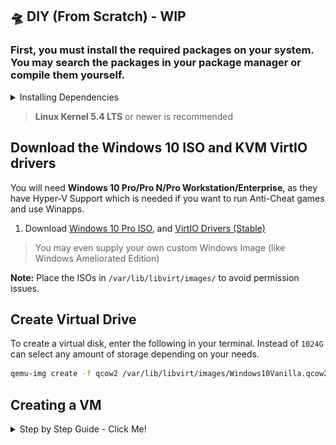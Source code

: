 

## 🛸 DIY (From Scratch) - WIP

### First, you must install the required packages on your system. You may search the packages in your package manager or compile them yourself.

<p>
<details>
<summary>Installing Dependencies</summary>
<br>

### Install Qemu-KVM, Virt-Manager, Libvirt and other dependencies on your distro.

**Note:** Any Linux distribution will work just fine. You do need to install `libvirt`, `virt-manager`, `qemu`, and other required dependencies.

 ```bash
# Debian & Ubuntu (Linux Mint, PopOS, ElementaryOS)
sudo apt install -y qemu qemu-kvm libvirt-bin libvirt-daemon libvirt-clients bridge-utils virt-manager
``` 

 ```bash
# Fedora based ditros  
sudo dnf -y install qemu-kvm libvirt bridge-utils virt-install virt-manager
``` 

```bash
# Arch (Manjaro, Arco Linux, EndeavourOS) 
sudo pacman -S --noconfirm qemu libvirt bridge-utils edk2-ovmf vde2 ebtables dnsmasq openbsd-netcat virt-manager
 ```

### After installing the dependencies, make sure you enable the following services.

Instead of `Systemd`, you can use `OpenRC`, `Runit`, `SysVinit` as well.

```bash
 # Enable Libvirt Service
 sudo systemctl enable --now libvirtd

 # Enable VM Console logging 
 sudo systemctl enable --now virtlogd 

 # Enable Virtual Network Bridge 
 sudo virsh net-autostart default
 sudo virsh net-start default
 ```
</br> 
</details>
</p>

> **Linux Kernel 5.4 LTS** or newer is recommended
 
## Download the Windows 10 ISO and KVM VirtIO drivers

You will need **Windows 10 Pro/Pro N/Pro Workstation/Enterprise**, as they have Hyper-V Support which is needed if you want to run Anti-Cheat games and use Winapps.
 
1. Download [Windows 10 Pro ISO](https://www.microsoft.com/en-us/software-download/windows10ISO), and [VirtIO Drivers (Stable)](https://fedorapeople.org/groups/virt/virtio-win/direct-downloads/stable-virtio/virtio-win.iso)

> You may even supply your own custom Windows Image (like Windows Ameliorated Edition)

**Note:** Place the ISOs in `/var/lib/libvirt/images/` to avoid permission issues.

## Create Virtual Drive

To create a virtual disk, enter the following in your terminal. Instead of `1024G` can select any amount of storage depending on your needs. 

```bash
qemu-img create -f qcow2 /var/lib/libvirt/images/Windows10Vanilla.qcow2 1024G
```

## Creating a VM

<p>
<details>
<summary>Step by Step Guide - Click Me!</summary>
<br>

![Screenshot](img/diy-create-1.png)
![Screenshot](img/diy-create-2.png)
![Screenshot](img/diy-create-3.png)
![Screenshot](img/diy-create-4.png)
![Screenshot](img/diy-create-5.png)
![Screenshot](img/diy-create-6.png)
![Screenshot](img/diy-create-7.png)
![Screenshot](img/diy-create-8.png)
![Screenshot](img/diy-create-9.png)
![Screenshot](img/diy-create-10.png)
![Screenshot](img/diy-create-11.png)
![Screenshot](img/diy-create-12.png)
![Screenshot](img/diy-create-13.png)
![Screenshot](img/diy-create-14.png)

</br>
</details>
</p>
